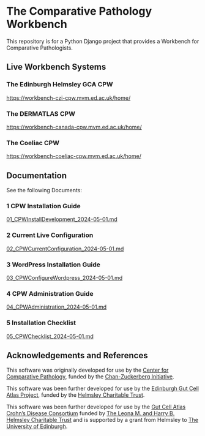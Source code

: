 # The Comparative Pathology Workbench #

This repository is for a Python Django project that provides a Workbench for Comparative Pathologists.


## Live Workbench Systems ##
### The Edinburgh Helmsley GCA CPW ###

<a href="https://workbench-czi-cpw.mvm.ed.ac.uk/home/">
https://workbench-czi-cpw.mvm.ed.ac.uk/home/</a>

### The DERMATLAS CPW ###

<a href="https://workbench-canada-cpw.mvm.ed.ac.uk/home/">
https://workbench-canada-cpw.mvm.ed.ac.uk/home/</a>

### The Coeliac CPW ###

<a href="https://workbench-coeliac-cpw.mvm.ed.ac.uk/home/">
https://workbench-coeliac-cpw.mvm.ed.ac.uk/home/</a>

## Documentation ##

See the following Documents:

### 1 CPW Installation Guide ##

<a href="https://github.com/Comparative-Pathology/comparativepathologyworkbench/blob/master/documentation/01_CPWInstallDevelopment_2024-05-01.md">
01_CPWInstallDevelopment_2024-05-01.md</a>

### 2 Current Live Configuration ###

<a href="https://github.com/Comparative-Pathology/comparativepathologyworkbench/blob/master/documentation/02_CPWCurrentConfiguration_2024-05-01.md">
02_CPWCurrentConfiguration_2024-05-01.md</a>

### 3 WordPress Installation Guide ###

<a href="https://github.com/Comparative-Pathology/comparativepathologyworkbench/blob/master/documentation/03_CPWConfigureWordpress_2024-05-01.md">
03_CPWConfigureWordpress_2024-05-01.md</a>

### 4 CPW Administration Guide ###

<a href="https://github.com/Comparative-Pathology/comparativepathologyworkbench/blob/master/documentation/04_CPWAdministration_2024-05-01.md">
04_CPWAdministration_2024-05-01.md</a>

### 5 Installation Checklist ###

<a href="https://github.com/Comparative-Pathology/comparativepathologyworkbench/blob/master/documentation/05_CPWChecklist_2024-05-01.md">
05_CPWChecklist_2024-05-01.md</a>


## Acknowledgements and References

This software was originally developed for use by the <a href="https://www.ed.ac.uk/comparative-pathology">Center for Comparative Pathology</a>, funded by the <a href="https://chanzuckerberg.com/">Chan-Zuckerberg Initiative</a>.

This software was been further developed for use by the <a href="https://www.ed.ac.uk/comparative-pathology/the-gut-cell-atlas-project">Edinburgh Gut Cell Atlas Project</a>, funded by the <a href="https://helmsleytrust.org/">Helmsley Charitable Trust</a>.

This software was been further developed for use by the <a href="www.helmsleytrust.org/gut-cell-atlas/">Gut Cell Atlas Crohn’s Disease Consortium</a> funded by <a href="https://helmsleytrust.org/">The Leona M. and Harry B. Helmsley Charitable Trust</a> and is supported by a grant from Helmsley to <a href="https://www.ed.ac.uk/">The University of Edinburgh</a>. 